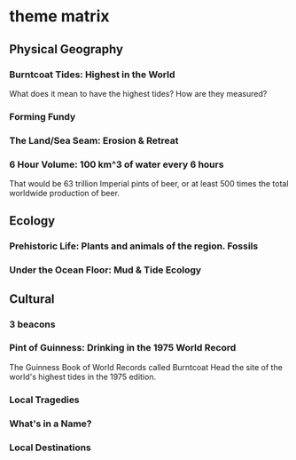 # theme matrix 

## Physical Geography

### Burntcoat Tides: Highest in the World

What does it mean to have the highest tides? 
How are they measured? 

### Forming Fundy
### The Land/Sea Seam: Erosion & Retreat

### 6 Hour Volume: 100 km^3 of water every 6 hours

That would be 63 trillion Imperial pints of beer, or at least 500 times the total worldwide production of beer. 

## Ecology

### Prehistoric Life: Plants and animals of the region. Fossils

### Under the Ocean Floor: Mud & Tide Ecology

## Cultural 

### 3 beacons

### Pint of Guinness: Drinking in the 1975 World Record

The Guinness Book of World Records called Burntcoat Head the site of the world's highest tides in the 1975 edition. 

### Local Tragedies

### What's in a Name?

### Local Destinations 

